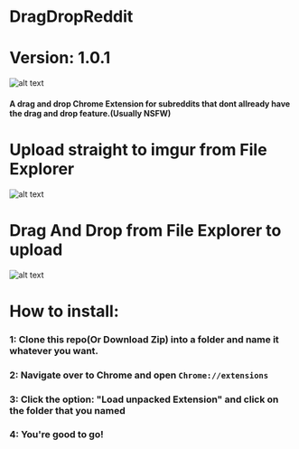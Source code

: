 # DragDropReddit
# Version: 1.0.1
![alt text](https://imgur.com/a/3Uvr5 "Logo Title Text 1")
#### A drag and drop Chrome Extension for subreddits that dont allready have the drag and drop feature.(Usually NSFW)

# Upload straight to imgur from File Explorer
![alt text](https://i.imgur.com/QWgig0I.gif "Logo Title Text 1")

# Drag And Drop from File Explorer to upload
![alt text](https://i.imgur.com/8vvpvrY.gif "Logo Title Text 1")

# How to install:

### 1: Clone this repo(Or Download Zip) into a folder and name it whatever you want.
### 2: Navigate over to Chrome and open `Chrome://extensions`
### 3: Click the option: "Load unpacked Extension" and click on the folder that you named
### 4: You're good to go!
